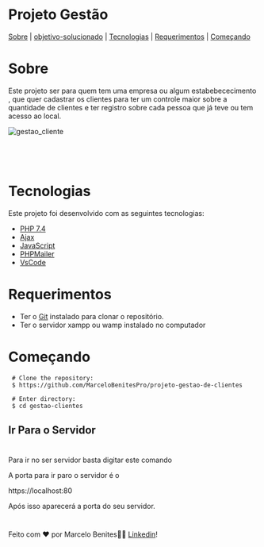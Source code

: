 
<h1> Projeto Gestão </h1>

<p aling="center">
<a href="#sobre">Sobre</a> |
<a href="#linguagem-utilizada">objetivo-solucionado</a> |
<a href="#tecnologias">Tecnologias</a> |
<a href="#requerimentos">Requerimentos</a> |
<a href="#começando">Começando</a> 
</p>




 # Sobre 

Este projeto ser para quem tem uma empresa ou algum estabebececimento , que quer cadastrar os clientes para ter um controle maior sobre a quantidade de clientes e ter registro sobre cada pessoa que já teve ou tem acesso ao local.


![gestao_cliente](https://user-images.githubusercontent.com/106987028/183260830-7dc59737-ac7f-4e8b-b512-f597defd216b.gif)

#



<br />

# Tecnologias 


Este projeto foi desenvolvido com as seguintes tecnologias:

* <a href="https://www.php.net/results.php?q=7.4&l=en&p=all">PHP 7.4</a>
* <a href="https://developer.mozilla.org/pt-BR/docs/Web/Guide/AJAX">Ajax</a>
* <a href="https://www.javascript.com/">JavaScript</a>
* <a href="https://github.com/PHPMailer/PHPMailer">PHPMailer</a>
* <a href="https://code.visualstudio.com/">VsCode</a>
  
# Requerimentos

* Ter o <a href="https://git-scm.com/">Git</a> instalado para clonar o repositório.
* Ter o servidor xampp ou wamp instalado no computador
  
# Começando

 ````back
  # Clone the repository:
  $ https://github.com/MarceloBenitesPro/projeto-gestao-de-clientes

  # Enter directory:
  $ cd gestao-clientes

 ````


  ## Ir Para o Servidor
  #

  Para ir no ser servidor basta digitar este comando
    
 A porta para ir paro o servidor é o

 https://localhost:80

  Após isso aparecerá a porta do seu servidor.
  #
  Feito com ❤️ por Marcelo Benites👋🏻 <a href="https://www.linkedin.com/in/omarcelobenites/">Linkedin</a>!


